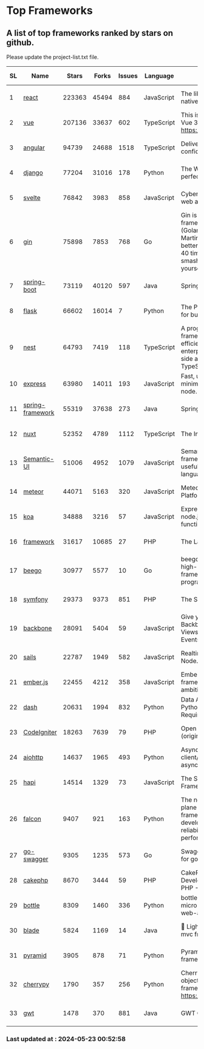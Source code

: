 # Top Frameworks
## A list of top frameworks ranked by stars on github.  
Please update the project-list.txt file.

| SL| Name  | Stars| Forks| Issues | Language | Description | Last Commit |
| --| ------| -----| ---- | ------ | -------- | ----------- | ----------- |
| 1 | [react](https://github.com/facebook/react) | 223363 | 45494 | 884 | JavaScript | The library for web and native user interfaces. | 2024-05-22 22:42:06 |
| 2 | [vue](https://github.com/vuejs/vue) | 207136 | 33637 | 602 | TypeScript | This is the repo for Vue 2. For Vue 3, go to https://github.com/vuejs/core | 2024-05-21 07:51:55 |
| 3 | [angular](https://github.com/angular/angular) | 94739 | 24688 | 1518 | TypeScript | Deliver web apps with confidence 🚀 | 2024-05-22 23:20:34 |
| 4 | [django](https://github.com/django/django) | 77204 | 31016 | 178 | Python | The Web framework for perfectionists with deadlines. | 2024-05-22 19:37:23 |
| 5 | [svelte](https://github.com/sveltejs/svelte) | 76842 | 3983 | 858 | JavaScript | Cybernetically enhanced web apps | 2024-05-22 21:08:02 |
| 6 | [gin](https://github.com/gin-gonic/gin) | 75898 | 7853 | 768 | Go | Gin is a HTTP web framework written in Go (Golang). It features a Martini-like API with much better performance -- up to 40 times faster. If you need smashing performance, get yourself some Gin. | 2024-05-19 02:48:07 |
| 7 | [spring-boot](https://github.com/spring-projects/spring-boot) | 73119 | 40120 | 597 | Java | Spring Boot | 2024-05-22 18:20:14 |
| 8 | [flask](https://github.com/pallets/flask) | 66602 | 16014 | 7 | Python | The Python micro framework for building web applications. | 2024-05-11 15:40:26 |
| 9 | [nest](https://github.com/nestjs/nest) | 64793 | 7419 | 118 | TypeScript | A progressive Node.js framework for building efficient, scalable, and enterprise-grade server-side applications with TypeScript/JavaScript 🚀 | 2024-05-21 06:12:45 |
| 10 | [express](https://github.com/expressjs/express) | 63980 | 14011 | 193 | JavaScript | Fast, unopinionated, minimalist web framework for node. | 2024-05-22 22:29:16 |
| 11 | [spring-framework](https://github.com/spring-projects/spring-framework) | 55319 | 37638 | 273 | Java | Spring Framework | 2024-05-22 16:16:18 |
| 12 | [nuxt](https://github.com/nuxt/nuxt) | 52352 | 4789 | 1112 | TypeScript | The Intuitive Vue Framework. | 2024-05-22 22:45:37 |
| 13 | [Semantic-UI](https://github.com/Semantic-Org/Semantic-UI) | 51006 | 4952 | 1079 | JavaScript | Semantic is a UI component framework based around useful principles from natural language. | 2023-01-11 17:05:32 |
| 14 | [meteor](https://github.com/meteor/meteor) | 44071 | 5163 | 320 | JavaScript | Meteor, the JavaScript App Platform | 2024-05-20 17:57:11 |
| 15 | [koa](https://github.com/koajs/koa) | 34888 | 3216 | 57 | JavaScript | Expressive middleware for node.js using ES2017 async functions | 2024-04-22 06:25:10 |
| 16 | [framework](https://github.com/laravel/framework) | 31617 | 10685 | 27 | PHP | The Laravel Framework. | 2024-05-22 21:15:27 |
| 17 | [beego](https://github.com/beego/beego) | 30977 | 5577 | 10 | Go | beego is an open-source, high-performance web framework for the Go programming language. | 2024-05-15 14:10:56 |
| 18 | [symfony](https://github.com/symfony/symfony) | 29373 | 9373 | 851 | PHP | The Symfony PHP framework | 2024-05-22 10:39:36 |
| 19 | [backbone](https://github.com/jashkenas/backbone) | 28091 | 5404 | 59 | JavaScript | Give your JS App some Backbone with Models, Views, Collections, and Events | 2024-03-06 23:22:47 |
| 20 | [sails](https://github.com/balderdashy/sails) | 22787 | 1949 | 582 | JavaScript | Realtime MVC Framework for Node.js | 2024-05-17 22:00:56 |
| 21 | [ember.js](https://github.com/emberjs/ember.js) | 22455 | 4212 | 358 | JavaScript | Ember.js - A JavaScript framework for creating ambitious web applications | 2024-05-22 11:54:11 |
| 22 | [dash](https://github.com/plotly/dash) | 20631 | 1994 | 832 | Python | Data Apps & Dashboards for Python. No JavaScript Required. | 2024-05-15 19:22:03 |
| 23 | [CodeIgniter](https://github.com/bcit-ci/CodeIgniter) | 18263 | 7639 | 79 | PHP | Open Source PHP Framework (originally from EllisLab) | 2024-03-20 03:51:42 |
| 24 | [aiohttp](https://github.com/aio-libs/aiohttp) | 14637 | 1965 | 493 | Python | Asynchronous HTTP client/server framework for asyncio and Python | 2024-05-21 10:52:47 |
| 25 | [hapi](https://github.com/hapijs/hapi) | 14514 | 1329 | 73 | JavaScript | The Simple, Secure Framework Developers Trust | 2024-04-09 14:33:32 |
| 26 | [falcon](https://github.com/falconry/falcon) | 9407 | 921 | 163 | Python | The no-magic web data plane API and microservices framework for Python developers, with a focus on reliability, correctness, and performance at scale. | 2024-05-07 19:30:52 |
| 27 | [go-swagger](https://github.com/go-swagger/go-swagger) | 9305 | 1235 | 573 | Go | Swagger 2.0 implementation for go | 2024-05-13 17:21:38 |
| 28 | [cakephp](https://github.com/cakephp/cakephp) | 8670 | 3444 | 59 | PHP | CakePHP: The Rapid Development Framework for PHP - Official Repository | 2024-05-13 13:54:00 |
| 29 | [bottle](https://github.com/bottlepy/bottle) | 8309 | 1460 | 336 | Python | bottle.py is a fast and simple micro-framework for python web-applications. | 2024-01-03 22:31:48 |
| 30 | [blade](https://github.com/lets-blade/blade) | 5824 | 1169 | 14 | Java | :rocket: Lightning fast and elegant mvc framework for Java8 | 2023-06-16 05:18:49 |
| 31 | [pyramid](https://github.com/Pylons/pyramid) | 3905 | 878 | 71 | Python | Pyramid - A Python web framework | 2024-03-03 23:38:59 |
| 32 | [cherrypy](https://github.com/cherrypy/cherrypy) | 1790 | 357 | 256 | Python | CherryPy is a pythonic, object-oriented HTTP framework.      https://cherrypy.dev | 2024-04-22 23:41:04 |
| 33 | [gwt](https://github.com/gwtproject/gwt) | 1478 | 370 | 881 | Java | GWT Open Source Project | 2024-05-12 19:01:43 |

### Last updated at : 2024-05-23 00:52:58

